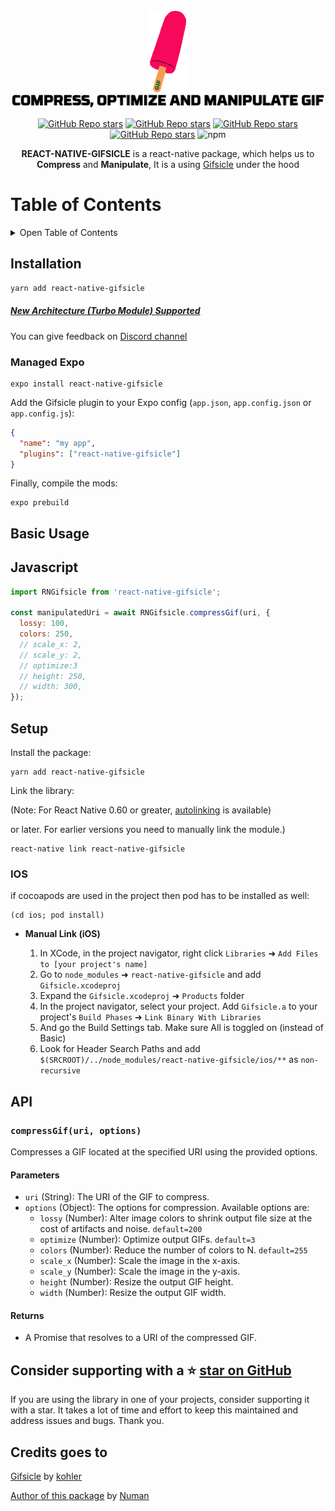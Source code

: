 <div align="center">
  <img src="./media/logo.gif">
  </br>
  <img width="500" src="./media/gifsicle.png">
</div>

<div align="center">

[![GitHub Repo stars](https://img.shields.io/badge/React_Native-20232A?style=for-the-badge&logo=react&logoColor=61DAFB)](#installation)
[![GitHub Repo stars](https://img.shields.io/badge/Expo-1B1F23?style=for-the-badge&logo=expo&logoColor=white)](#managed-expo)
[![GitHub Repo stars](https://img.shields.io/static/v1?style=for-the-badge&message=Discord&color=5865F2&logo=Discord&logoColor=FFFFFF&label=)](https://discord.gg/fgPHnZpH9d)
[![GitHub Repo stars](https://img.shields.io/github/stars/numandev1/react-native-gifsicle?style=for-the-badge&logo=github)](https://github.com/numandev1/react-native-gifsicle/stargazers)
![npm](https://img.shields.io/npm/dt/react-native-gifsicle?style=for-the-badge)

</div>

<p align="center"><b>REACT-NATIVE-GIFSICLE</b> is a react-native package, which helps us to <b>Compress</b> and <b>Manipulate</b>, It is a using <a href="https://github.com/kohler/gifsicle">Gifsicle</a> under the hood

# Table of Contents

<details>
<summary>Open Table of Contents</summary>

- [Installation](#installation)
  - [For React Native](#installation)
  - [Managed Expo](#managed-expo)
- [Basic Usage](#basic-usage)
- [Setup](#video)
  - [IOS](#ios)
  - [Android](#android)
  </details>

## Installation

```sh
yarn add react-native-gifsicle
```

##### [New Architecture (Turbo Module) Supported](https://reactnative.dev/docs/new-architecture-intro)

You can give feedback on [Discord channel](https://discord.gg/fgPHnZpH9d)

### Managed Expo

```
expo install react-native-gifsicle
```

Add the Gifsicle plugin to your Expo config (`app.json`, `app.config.json` or `app.config.js`):

```json
{
  "name": "my app",
  "plugins": ["react-native-gifsicle"]
}
```

Finally, compile the mods:

```
expo prebuild
```

## Basic Usage

## Javascript

```js
import RNGifsicle from 'react-native-gifsicle';

const manipulatedUri = await RNGifsicle.compressGif(uri, {
  lossy: 100,
  colors: 250,
  // scale_x: 2,
  // scale_y: 2,
  // optimize:3
  // height: 250,
  // width: 300,
});
```

## Setup

Install the package:

```
yarn add react-native-gifsicle
```

Link the library:

(Note: For React Native 0.60 or greater, [autolinking](https://reactnative.dev/blog/2019/07/03/version-60#native-modules-are-now-autolinked) is available)

or later. For earlier versions you need to manually link the module.)

```
react-native link react-native-gifsicle
```

### IOS

if cocoapods are used in the project then pod has to be installed as well:

```
(cd ios; pod install)
```

- **Manual Link (iOS)**

  1. In XCode, in the project navigator, right click `Libraries` ➜ `Add Files to [your project's name]`
  2. Go to `node_modules` ➜ `react-native-gifsicle` and add `Gifsicle.xcodeproj`
  3. Expand the `Gifsicle.xcodeproj` ➜ `Products` folder
  4. In the project navigator, select your project. Add `Gifsicle.a` to your project's `Build Phases` ➜ `Link Binary With Libraries`
  5. And go the Build Settings tab. Make sure All is toggled on (instead of Basic)
  6. Look for Header Search Paths and add `$(SRCROOT)/../node_modules/react-native-gifsicle/ios/**` as `non-recursive`

## API

### `compressGif(uri, options)`

Compresses a GIF located at the specified URI using the provided options.

#### Parameters

- `uri` (String): The URI of the GIF to compress.
- `options` (Object): The options for compression. Available options are:
    - `lossy` (Number): Alter image colors to shrink output file size at the cost of artifacts and noise. `default=200`
    - `optimize` (Number): Optimize output GIFs. `default=3`
    - `colors` (Number): Reduce the number of colors to N. `default=255`
    - `scale_x` (Number): Scale the image in the x-axis.
    - `scale_y` (Number): Scale the image in the y-axis.
    - `height` (Number): Resize the output GIF height.
    - `width` (Number): Resize the output GIF width.

#### Returns

- A Promise that resolves to a URI of the compressed GIF.

## Consider supporting with a ⭐️ [star on GitHub](https://github.com/numandev1/react-native-gifsicle/stargazers)

If you are using the library in one of your projects, consider supporting it with a star. It takes a lot of time and effort to keep this maintained and address issues and bugs. Thank you.

## Credits goes to

[Gifsicle](https://github.com/kohler/gifsicle) by [kohler](https://github.com/kohler)

[Author of this package](https://github.com/numandev1/react-native-gifsicle.git) by [Numan](https://github.com/numandev1)
